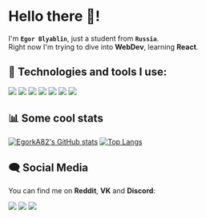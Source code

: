 # Hello there 👋!
I'm **`Egor Blyablin`**, just a student from **`Russia`**.<br>
Right now I'm trying to dive into **WebDev**, learning **React**.

## 🔧 Technologies and tools I use:
<img src="https://img.shields.io/badge/OS-Windows%2011-08b0ec?logo=windows&logoColor=08b0ec"/> <img src="https://img.shields.io/badge/Editor-VSCode-39a8f2?logo=visualstudiocode&logoColor=39a8f2"/> <img src="https://img.shields.io/badge/Code-JavaScript-f7e01d?logo=javascript"/> <img src="https://img.shields.io/badge/Code-Python-4787b9?logo=python&logoColor=white"/> <img src="https://img.shields.io/badge/Framework-React-61dafb?logo=react"/> <img src="https://img.shields.io/badge/Framework-Django-44b78b?logo=django"/> <img src="https://img.shields.io/badge/Database-MySQL-4479a1?logo=mysql&logoColor=white"/>

## 📊 Some cool stats
[![EgorkA82's GitHub stats](https://github-readme-stats.vercel.app/api?username=EgorkA82&hide=contribs,prs&count_private=true&show_icons=true)](https://github.com/EgorkA82/github-readme-stats)
[![Top Langs](https://github-readme-stats.vercel.app/api/top-langs/?username=EgorkA82&layout=compact&hide=shell)](https://github.com/EgorkA82/github-readme-stats)

## 🗨 Social Media
You can find me on **Reddit**, **VK** and **Discord**:

<a href="https://www.reddit.com/user/EgorukA_82"><img src="https://img.shields.io/badge/Reddit-EgorukA_82-ff4500?logo=reddit&logoColor=white"/></a>
<a href="https://vk.com/egor_blyablin"><img src="https://img.shields.io/badge/VK-Egor Blyablin-0077ff?logo=vk&logoColor=white"/></a>
<a href="https://discordapp.com/users/449971240556298242"><img src="https://img.shields.io/badge/Discord-EgorBlyablin-5662f6?logo=discord&logoColor=white"/></a>
